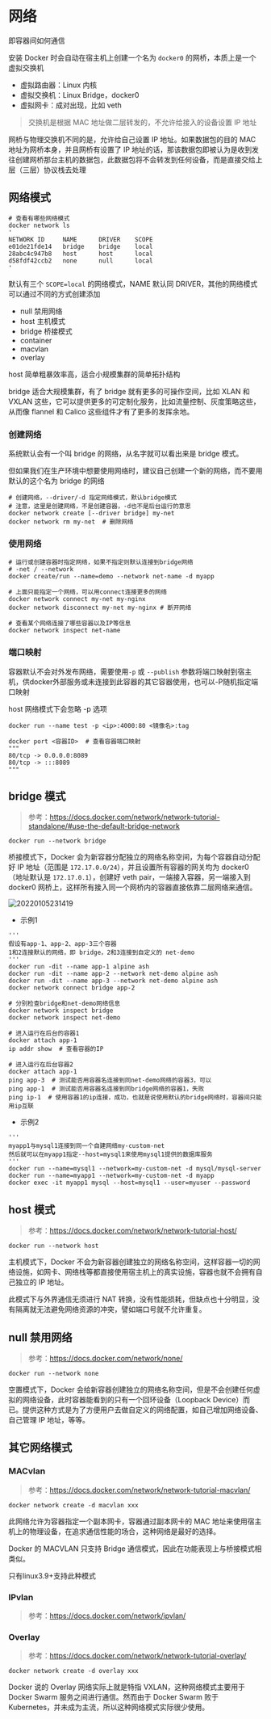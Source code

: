 # 网络

即容器间如何通信

安装 Docker 时会自动在宿主机上创建一个名为 `docker0` 的网桥，本质上是一个虚拟交换机

- 虚拟路由器：Linux 内核
- 虚拟交换机：Linux Bridge，docker0
- 虚拟网卡：成对出现，比如 veth

> 交换机是根据 MAC 地址做二层转发的，不允许给接入的设备设置 IP 地址

网桥与物理交换机不同的是，允许给自己设置 IP 地址。如果数据包的目的 MAC 地址为网桥本身，并且网桥有设置了 IP 地址的话，那该数据包即被认为是收到发往创建网桥那台主机的数据包，此数据包将不会转发到任何设备，而是直接交给上层（三层）协议栈去处理

## 网络模式

```shell
# 查看有哪些网络模式
docker network ls
'
NETWORK ID     NAME      DRIVER    SCOPE
e01de21fde14   bridge    bridge    local
28abc4c947b8   host      host      local
d58fdf42ccb2   none      null      local
'
```

默认有三个 `SCOPE=local` 的网络模式，NAME 默认同 DRIVER，其他的网络模式可以通过不同的方式创建添加

- null 禁用网络
- host 主机模式
- bridge 桥接模式
- container
- macvlan
- overlay

host 简单粗暴效率高，适合小规模集群的简单拓扑结构

bridge 适合大规模集群，有了 bridge 就有更多的可操作空间，比如 XLAN 和 VXLAN 这些，它可以提供更多的可定制化服务，比如流量控制、灰度策略这些，从而像 flannel 和 Calico 这些组件才有了更多的发挥余地。

### 创建网络

系统默认会有一个叫 bridge 的网络，从名字就可以看出来是 bridge 模式。

但如果我们在生产环境中想要使用网络时，建议自己创建一个新的网络，而不要用默认的这个名为 bridge 的网络

```shell
# 创建网络，--driver/-d 指定网络模式，默认bridge模式
# 注意，这里是创建网络，不是创建容器，-d也不是后台运行的意思
docker network create [--driver bridge] my-net
docker network rm my-net  # 删除网络
```

### 使用网络

```shell
# 运行或创建容器时指定网络，如果不指定则默认连接到bridge网络
# -net / --network
docker create/run --name=demo --network net-name -d myapp

# 上面只能指定一个网络，可以用connect连接更多的网络
docker network connect my-net my-nginx
docker network disconnect my-net my-nginx # 断开网络

# 查看某个网络连接了哪些容器以及IP等信息
docker network inspect net-name
```

### 端口映射

容器默认不会对外发布网络，需要使用`-p` 或 `--publish` 参数将端口映射到宿主机，供docker外部服务或未连接到此容器的其它容器使用，也可以-P随机指定端口映射

host 网络模式下会忽略 -p 选项

```shell
docker run --name test -p <ip>:4000:80 <镜像名>:tag

docker port <容器ID>  # 查看容器端口映射
"""
80/tcp -> 0.0.0.0:8089
80/tcp -> :::8089
"""
```

## bridge 模式

> 参考：<https://docs.docker.com/network/network-tutorial-standalone/#use-the-default-bridge-network>

`docker run --network bridge`

桥接模式下，Docker 会为新容器分配独立的网络名称空间，为每个容器自动分配好 IP 地址（范围是 `172.17.0.0/24`），并且设置所有容器的网关均为 docker0（地址默认是 `172.17.0.1`），创建好 veth pair，一端接入容器，另一端接入到 docker0 网桥上，这样所有接入同一个网桥内的容器直接依靠二层网络来通信。

![20220105231419](http://image.zuoright.com/20220105231419.png)

- 示例1

```shell
'''
假设有app-1、app-2、app-3三个容器
1和2连接默认的网络，即 bridge，2和3连接到自定义的 net-demo
'''
docker run -dit --name app-1 alpine ash
docker run -dit --name app-2 --network net-demo alpine ash
docker run -dit --name app-3 --network net-demo alpine ash
docker network connect bridge app-2

# 分别检查bridge和net-demo网络信息
docker network inspect bridge
docker network inspect net-demo

# 进入运行在后台的容器1
docker attach app-1
ip addr show  # 查看容器的IP

# 进入运行在后台容器2
docker attach app-1
ping app-3  # 测试能否用容器名连接到同net-demo网络的容器3，可以
ping app-1  # 测试能否用容器名连接到同bridge网络的容器1，失败
ping ip-1  # 使用容器1的ip连接，成功，也就是说使用默认的bridge网络时，容器间只能用ip互联
```

- 示例2

```shell
'''
myapp1与mysql1连接到同一个自建网络my-custom-net
然后就可以在myapp1指定--host=mysql1来使用mysql1提供的数据库服务
'''
docker run --name=mysql1 --network=my-custom-net -d mysql/mysql-server
docker run --name=myapp1 --network=my-custom-net -d myapp
docker exec -it myapp1 mysql --host=mysql1 --user=myuser --password
```

## host 模式

> 参考：<https://docs.docker.com/network/network-tutorial-host/>

`docker run --network host`

主机模式下，Docker 不会为新容器创建独立的网络名称空间，这样容器一切的网络设施，如网卡、网络栈等都直接使用宿主机上的真实设施，容器也就不会拥有自己独立的 IP 地址。

此模式下与外界通信无须进行 NAT 转换，没有性能损耗，但缺点也十分明显，没有隔离就无法避免网络资源的冲突，譬如端口号就不允许重复。

## null 禁用网络

> 参考：<https://docs.docker.com/network/none/>

`docker run --network none`

空置模式下，Docker 会给新容器创建独立的网络名称空间，但是不会创建任何虚拟的网络设备，此时容器能看到的只有一个回环设备（Loopback Device）而已。提供这种方式是为了方便用户去做自定义的网络配置，如自己增加网络设备、自己管理 IP 地址，等等。

## 其它网络模式

### MACvlan

> 参考：<https://docs.docker.com/network/network-tutorial-macvlan/>

`docker network create -d macvlan xxx`

此网络允许为容器指定一个副本网卡，容器通过副本网卡的 MAC 地址来使用宿主机上的物理设备，在追求通信性能的场合，这种网络是最好的选择。

Docker 的 MACVLAN 只支持 Bridge 通信模式，因此在功能表现上与桥接模式相类似。

只有linux3.9+支持此种模式

### IPvlan

> 参考：<https://docs.docker.com/network/ipvlan/>

### Overlay

> 参考：<https://docs.docker.com/network/network-tutorial-overlay/>

`docker network create -d overlay xxx`

Docker 说的 Overlay 网络实际上就是特指 VXLAN，这种网络模式主要用于 Docker Swarm 服务之间进行通信。然而由于 Docker Swarm 败于 Kubernetes，并未成为主流，所以这种网络模式实际很少使用。
